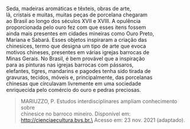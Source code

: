 Seda, madeiras aromáticas e têxteis, obras de arte,\
lã, cristais e muitas, muitas peças de porcelana chegaram\
ao Brasil ao longo dos séculos XVII e XVIII. A opulência\
proporcionada pelo ouro fez com que esses itens fossem\
ainda mais presentes em cidades mineiras como Ouro Preto,\
Mariana e Sabará. Esses objetos inspiraram a criação das\
chinesices, termo que designa um tipo de arte que evoca\
motivos chineses, presentes em várias igrejas barrocas de\
Minas Gerais. No Brasil, é bem provável que a inspiração\
para as pinturas nas igrejas barrocas com pássaros,\
elefantes, tigres, mandarins e pagodes tenha sido tirada de\
gravuras, tecidos, móveis e, principalmente, das porcelanas\
chinesas que circulavam livremente em uma sociedade\
enriquecida pelo comércio do ouro e pedras preciosas.

> MARIUZZO, P. Estudos interdisciplinares ampliam conhecimento sobre\
> chinesice no barroco mineiro. Disponível em: http://cienciaecultura.bvs.br.\
> Acesso em: 23 nov. 2021 (adaptado).
